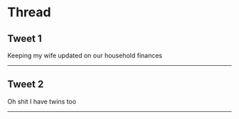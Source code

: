 # Thread

## Tweet 1

Keeping my wife updated on our household finances

---

## Tweet 2

Oh shit I have twins too

---

